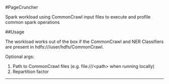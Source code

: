 #PageCruncher

Spark workload using CommonCrawl input files to execute and profile common spark operations

##Usage

The workload works out of the box if the CommonCrawl and NER Classifiers are present in hdfs:///user/hdfs/CommonCrawl.

Optional args:
1. Path to CommonCrawl files (e.g. file:///&lt;path&gt; when running locally)
2. Repartition factor

---
